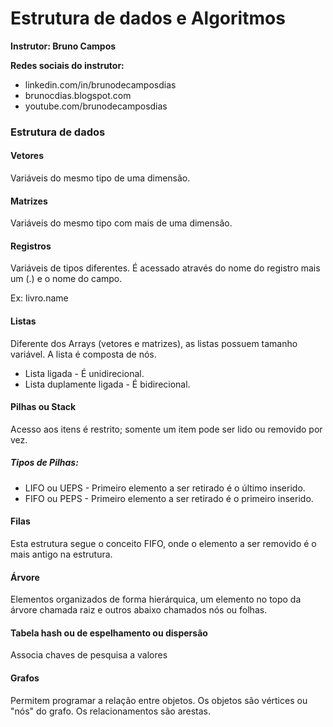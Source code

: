 # Estrutura de dados e Algoritmos

**Instrutor: Bruno Campos**

**Redes sociais do instrutor:**

- linkedin.com/in/brunodecamposdias
- brunocdias.blogspot.com
- youtube.com/brunodecamposdias

### Estrutura de dados

#### Vetores

Variáveis do mesmo tipo de uma dimensão.

#### Matrizes

Variáveis do mesmo tipo com mais de uma dimensão.

#### Registros

Variáveis de tipos diferentes.  É acessado através do nome do registro mais um (.) e o nome do campo.

Ex: livro.name

#### Listas

Diferente dos Arrays (vetores e matrizes), as listas possuem tamanho variável.  A lista é composta de nós.

- Lista ligada - É unidirecional.
- Lista duplamente ligada - É bidirecional.

#### Pilhas ou Stack

Acesso aos itens é restrito; somente um item pode ser lido ou removido por vez. 

##### Tipos de Pilhas:

- LIFO ou UEPS - Primeiro elemento a ser retirado é o último inserido.
- FIFO ou PEPS - Primeiro elemento a ser retirado é o primeiro inserido.

#### Filas

Esta estrutura segue o conceito FIFO, onde o elemento a ser removido é o mais antigo na estrutura.

#### Árvore

Elementos organizados de forma hierárquica, um elemento no topo da árvore chamada raiz e outros abaixo chamados nós ou folhas.



#### Tabela hash ou de espelhamento ou dispersão

Associa chaves de pesquisa a valores



#### Grafos

Permitem programar a relação entre objetos.  Os objetos são vértices ou "nós" do grafo.  Os relacionamentos são arestas.
